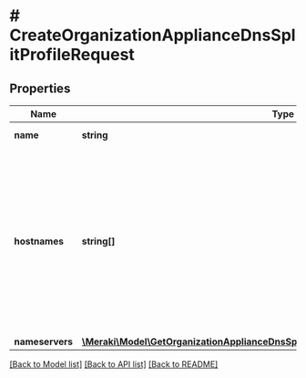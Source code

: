 # # CreateOrganizationApplianceDnsSplitProfileRequest

## Properties

Name | Type | Description | Notes
------------ | ------------- | ------------- | -------------
**name** | **string** | Name of profile |
**hostnames** | **string[]** | The hostname patterns to match for redirection. For more information on Split DNS hostname pattern formatting, please consult the Split DNS KB. |
**nameservers** | [**\Meraki\Model\GetOrganizationApplianceDnsSplitProfiles200ResponseInnerNameservers**](GetOrganizationApplianceDnsSplitProfiles200ResponseInnerNameservers.md) |  |

[[Back to Model list]](../../README.md#models) [[Back to API list]](../../README.md#endpoints) [[Back to README]](../../README.md)

